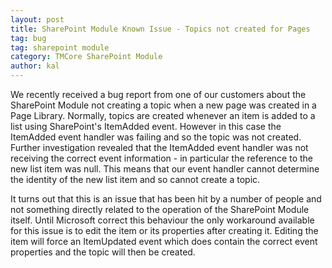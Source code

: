 ```yaml
---
layout: post
title: SharePoint Module Known Issue - Topics not created for Pages
tag: bug
tag: sharepoint module
category: TMCore SharePoint Module
author: kal
---
```

We recently received a bug report from one of our customers about the SharePoint Module not creating a topic when a new page was created in a Page Library. Normally, topics are created whenever an item is added to a list using SharePoint's ItemAdded event. However  in this case the ItemAdded event handler was failing and so the topic was not created. Further investigation revealed that the ItemAdded event handler was not receiving the correct event information - in particular the reference to the new list item was null. This means that our event handler cannot determine the identity of the new list item and so cannot create a topic.

It turns out that this is an issue that has been hit by a number of people and not something directly related to the operation of the SharePoint Module itself. Until Microsoft correct this behaviour the only workaround available for this issue is to edit the item or its properties after creating it. Editing the item will force an ItemUpdated event which does contain the correct event properties and the topic will then be created.

